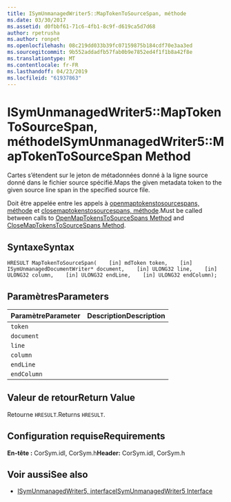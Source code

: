 ```yaml
---
title: ISymUnmanagedWriter5::MapTokenToSourceSpan, méthode
ms.date: 03/30/2017
ms.assetid: d0fbbf61-71c6-4fb1-8c9f-d619ca5d7d68
author: rpetrusha
ms.author: ronpet
ms.openlocfilehash: 08c219dd033b39fc07159875b184cdf70e3aa3ed
ms.sourcegitcommit: 9b552addadfb57fab0b9e7852ed4f1f1b8a42f8e
ms.translationtype: MT
ms.contentlocale: fr-FR
ms.lasthandoff: 04/23/2019
ms.locfileid: "61937863"
---
```

# <a name="isymunmanagedwriter5maptokentosourcespan-method"></a><span data-ttu-id="db1f3-102">ISymUnmanagedWriter5::MapTokenToSourceSpan, méthode</span><span class="sxs-lookup"><span data-stu-id="db1f3-102">ISymUnmanagedWriter5::MapTokenToSourceSpan Method</span></span>
<span data-ttu-id="db1f3-103">Cartes s’étendent sur le jeton de métadonnées donné à la ligne source donné dans le fichier source spécifié.</span><span class="sxs-lookup"><span data-stu-id="db1f3-103">Maps the given metadata token to the given source line span in the specified source file.</span></span>  
  
 <span data-ttu-id="db1f3-104">Doit être appelée entre les appels à [openmaptokenstosourcespans, méthode](../../../../docs/framework/unmanaged-api/diagnostics/isymunmanagedwriter5-openmaptokenstosourcespans-method.md) et [closemaptokenstosourcespans, méthode](../../../../docs/framework/unmanaged-api/diagnostics/isymunmanagedwriter5-closemaptokenstosourcespans-method.md).</span><span class="sxs-lookup"><span data-stu-id="db1f3-104">Must be called between calls to [OpenMapTokensToSourceSpans Method](../../../../docs/framework/unmanaged-api/diagnostics/isymunmanagedwriter5-openmaptokenstosourcespans-method.md) and [CloseMapTokensToSourceSpans Method](../../../../docs/framework/unmanaged-api/diagnostics/isymunmanagedwriter5-closemaptokenstosourcespans-method.md).</span></span>  
  
## <a name="syntax"></a><span data-ttu-id="db1f3-105">Syntaxe</span><span class="sxs-lookup"><span data-stu-id="db1f3-105">Syntax</span></span>  
  
```idl  
HRESULT MapTokenToSourceSpan(    [in] mdToken token,    [in] ISymUnmanagedDocumentWriter* document,    [in] ULONG32 line,    [in] ULONG32 column,    [in] ULONG32 endLine,    [in] ULONG32 endColumn);  
```  
  
## <a name="parameters"></a><span data-ttu-id="db1f3-106">Paramètres</span><span class="sxs-lookup"><span data-stu-id="db1f3-106">Parameters</span></span>  
  
|<span data-ttu-id="db1f3-107">Paramètre</span><span class="sxs-lookup"><span data-stu-id="db1f3-107">Parameter</span></span>|<span data-ttu-id="db1f3-108">Description</span><span class="sxs-lookup"><span data-stu-id="db1f3-108">Description</span></span>|  
|---------------|-----------------|  
|`token`||  
|`document`||  
|`line`||  
|`column`||  
|`endLine`||  
|`endColumn`||  
  
## <a name="return-value"></a><span data-ttu-id="db1f3-109">Valeur de retour</span><span class="sxs-lookup"><span data-stu-id="db1f3-109">Return Value</span></span>  
 <span data-ttu-id="db1f3-110">Retourne `HRESULT`.</span><span class="sxs-lookup"><span data-stu-id="db1f3-110">Returns `HRESULT`.</span></span>  
  
## <a name="requirements"></a><span data-ttu-id="db1f3-111">Configuration requise</span><span class="sxs-lookup"><span data-stu-id="db1f3-111">Requirements</span></span>  
 <span data-ttu-id="db1f3-112">**En-tête :** CorSym.idl, CorSym.h</span><span class="sxs-lookup"><span data-stu-id="db1f3-112">**Header:** CorSym.idl, CorSym.h</span></span>  
  
## <a name="see-also"></a><span data-ttu-id="db1f3-113">Voir aussi</span><span class="sxs-lookup"><span data-stu-id="db1f3-113">See also</span></span>

- [<span data-ttu-id="db1f3-114">ISymUnmanagedWriter5, interface</span><span class="sxs-lookup"><span data-stu-id="db1f3-114">ISymUnmanagedWriter5 Interface</span></span>](../../../../docs/framework/unmanaged-api/diagnostics/isymunmanagedwriter5-interface.md)
